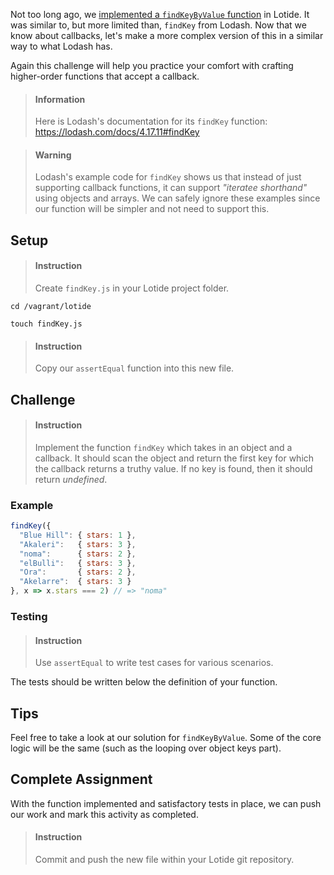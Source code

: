 

Not too long ago, we [implemented a `findKeyByValue` function](/927e6f91-ec17-4c70-8264-0c14690ee444) in Lotide. It was similar to, but more limited than, `findKey` from Lodash. Now that we know about callbacks, let's make a more complex version of this in a similar way to what Lodash has.

Again this challenge will help you practice your comfort with crafting higher-order functions that accept a callback.

> #### Information
> Here is Lodash's documentation for its `findKey` function: <https://lodash.com/docs/4.17.11#findKey>

<div></div>

> #### Warning
> Lodash's example code for `findKey` shows us that instead of just supporting callback functions, it can support _"iteratee shorthand"_ using objects and arrays. We can safely ignore these examples since our function will be simpler and not need to support this.

## Setup

> #### Instruction 
> Create `findKey.js` in your Lotide project folder.

```shell
cd /vagrant/lotide
```

```shell
touch findKey.js
```

> #### Instruction 
> Copy our `assertEqual` function into this new file.

## Challenge

> #### Instruction
> Implement the function `findKey` which takes in an object and a callback. It should scan the object and return the first key for which the callback returns a truthy value. If no key is found, then it should return _undefined_. 

### Example

```javascript
findKey({
  "Blue Hill": { stars: 1 },
  "Akaleri":   { stars: 3 },
  "noma":      { stars: 2 },
  "elBulli":   { stars: 3 },
  "Ora":       { stars: 2 },
  "Akelarre":  { stars: 3 }
}, x => x.stars === 2) // => "noma"
```

### Testing

> #### Instruction 
> Use `assertEqual` to write test cases for various scenarios.

The tests should be written below the definition of your function. 

## Tips

Feel free to take a look at our solution for `findKeyByValue`. Some of the core logic will be the same (such as the looping over object keys part).

## Complete Assignment

With the function implemented and satisfactory tests in place, we can push our work and mark this activity as completed.

> #### Instruction 
> Commit and push the new file within your Lotide git repository.
